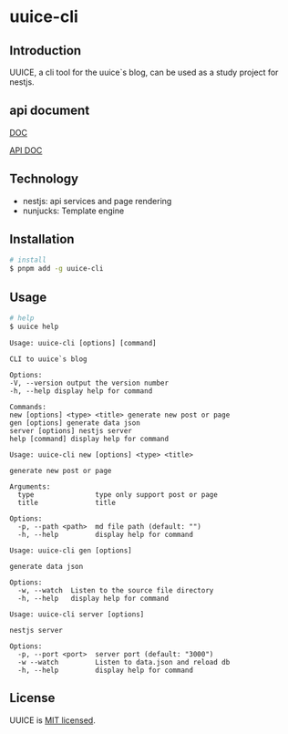 # uuice-cli

## Introduction

UUICE, a cli tool for the uuice`s blog, can be used as a study project for nestjs.

## api document

[DOC](https://uuice.com/uuice-doc)

[API DOC](https://uuice.com/doc/api)

## Technology

- nestjs: api services and page rendering
- nunjucks: Template engine

## Installation

```bash
# install
$ pnpm add -g uuice-cli
```

## Usage

```bash
# help
$ uuice help
```

```
Usage: uuice-cli [options] [command]

CLI to uuice`s blog

Options:
-V, --version output the version number
-h, --help display help for command

Commands:
new [options] <type> <title> generate new post or page
gen [options] generate data json
server [options] nestjs server
help [command] display help for command
```

```
Usage: uuice-cli new [options] <type> <title>

generate new post or page

Arguments:
  type               type only support post or page
  title              title

Options:
  -p, --path <path>  md file path (default: "")
  -h, --help         display help for command
```

```
Usage: uuice-cli gen [options]

generate data json

Options:
  -w, --watch  Listen to the source file directory
  -h, --help   display help for command
```

```
Usage: uuice-cli server [options]

nestjs server

Options:
  -p, --port <port>  server port (default: "3000")
  -w --watch         Listen to data.json and reload db
  -h, --help         display help for command
```

## License

UUICE is [MIT licensed](LICENSE).
